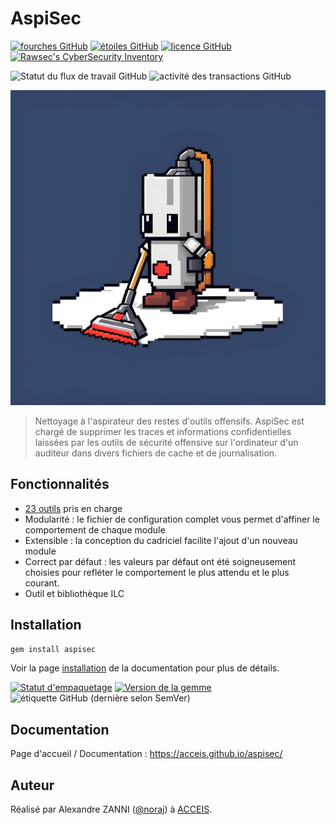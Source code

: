 # AspiSec

[![fourches GitHub](https://img.shields.io/github/forks/acceis/aspisec)](https://github.com/acceis/aspisec/network)
[![étoiles GitHub](https://img.shields.io/github/stars/acceis/aspisec)](https://github.com/acceis/aspisec/stargazers)
[![licence GitHub](https://img.shields.io/github/license/acceis/aspisec)](https://github.com/acceis/aspisec/blob/master/LICENSE.txt)
[![Rawsec's CyberSecurity Inventory](https://inventory.raw.pm/img/badges/Rawsec-inventoried-FF5050_flat.svg)](https://inventory.raw.pm/tools.html#aspisec)

![Statut du flux de travail GitHub](https://img.shields.io/github/actions/workflow/status/acceis/aspisec/ruby.yml?branch=master)
![activité des transactions GitHub](https://img.shields.io/github/commit-activity/y/acceis/aspisec)

![logo AspiSec](docs/_media/logo-aspisec.jpg)

> Nettoyage à l'aspirateur des restes d'outils offensifs. AspiSec est chargé de supprimer les traces et informations confidentielles laissées par les outils de sécurité offensive sur l'ordinateur d'un auditeur dans divers fichiers de cache et de journalisation.

## Fonctionnalités

- [23 outils](https://acceis.github.io/aspisec/#/pages/tools) pris en charge
- Modularité : le fichier de configuration complet vous permet d'affiner le comportement de chaque module
- Extensible : la conception du cadriciel facilite l'ajout d'un nouveau module
- Correct par défaut : les valeurs par défaut ont été soigneusement choisies pour refléter le comportement le plus attendu et le plus courant.
- Outil et bibliothèque ILC

## Installation

```zsh
gem install aspisec
```

Voir la page [installation](https://acceis.github.io/aspisec/#/pages/install) de la documentation pour plus de détails.

[![Statut d'empaquetage](https://repology.org/badge/vertical-allrepos/aspisec.svg)](https://repology.org/project/aspisec/versions)
[![Version de la gemme](https://badge.fury.io/rb/aspisec.svg)](https://badge.fury.io/rb/aspisec)
![étiquette GitHub (dernière selon SemVer)](https://img.shields.io/github/tag/acceis/aspisec)

## Documentation

Page d'accueil / Documentation : https://acceis.github.io/aspisec/

## Auteur

Réalisé par Alexandre ZANNI ([@noraj](https://pwn.by/noraj/)) à [ACCEIS](https://www.acceis.fr/).
